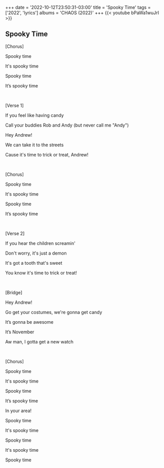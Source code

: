 +++
date = '2022-10-12T23:50:31-03:00'
title = 'Spooky Time'
tags = ['2022', 'lyrics']
albums = 'CHAOS (2022)'
+++
{{< youtube bPaWa1wuJrI >}}

## Spooky Time

[Chorus]

Spooky time

It's spooky time

Spooky time

It’s spooky time

&nbsp;

[Verse 1]

If you feel like having candy

Call your buddies Rob and Andy (but never call me "Andy")

Hey Andrew!

We can take it to the streets

Cause it's time to trick or treat, Andrew!

&nbsp;

[Chorus]

Spooky time

It's spooky time

Spooky time

It’s spooky time

&nbsp;

[Verse 2]

If you hear the children screamin'

Don't worry, it's just a demon

It's got a tooth that's sweet

You know it's time to trick or treat!

&nbsp;

[Bridge]

Hey Andrew!

Go get your costumes, we're gonna get candy

It’s gonna be awesome

It’s November

Aw man, I gotta get a nеw watch

&nbsp;

[Chorus]

Spooky time

It's spooky time

Spooky time

It’s spooky timе

In your area!

Spooky time

It's spooky time

Spooky time

It's spooky time

Spooky time